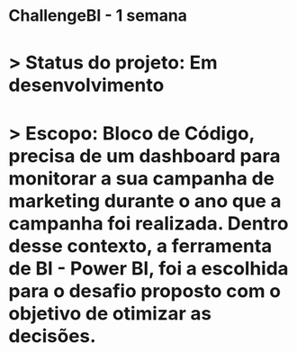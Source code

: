 <h1> ChallengeBI - 1 semana <h/b1>
    
<h3>
    > Status do projeto: Em desenvolvimento <h/b3>
<h4>  
    > Escopo:
Bloco de Código, precisa de um dashboard para monitorar a sua campanha de marketing durante o ano que a campanha foi realizada. Dentro desse contexto, a ferramenta de BI - Power BI, foi a escolhida para o desafio proposto com o objetivo de otimizar as decisões. <h/b4>
